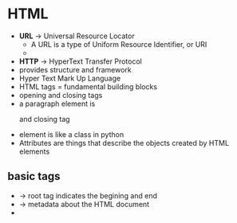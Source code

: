 # HTML

- **URL** -> Universal Resource Locator
  - A URL is a type of Uniform Resource Identifier, or URI
  -
- **HTTP** -> HyperText Transfer Protocol
- provides structure and framework
- Hyper Text Mark Up Language
- HTML tags = fundamental building blocks
- opening and closing tags
- a paragraph element is <p> and closing tag </p>
- element is like a class in python
- Attributes are things that describe the objects created by HTML elements

## basic tags

- <html> -> root tag indicates the begining and end
- <head> -> metadata about the HTML document
- <title> -> displayed in the web browser
- <body> -> main content of HTML webpage

## layout

<html>
<head>
</head>
<body>
</body>
<html>
<main>
<section>

- <br> -> lne break
  - forces text or context to start on a new line
- <a> -> anchor elements
  - hyperlinks to locations with the same webpage , or other webpage
- <hr> -> Horizontal Rule
  - void element like BR but allows you to create a horizontal rule
- <ol> -> ordered lists
- <ul> -> un ordered lists Lists
- <li> -> list items
- <table> -> table
- <tr> -> row and cell

## html Tags Vs Attributes

- **Tags**: fundamental building blocks of HTML
- define structure of webpage
- **Attributes**: provide additional information about the object created by HTML elements
  - inside tags
- **Elements**: openeing and closing tags
- element is paragraph
- attribute is the id
- or ellement is image
- attribute is width, height, src, slt

## examples

```html
<a href="https://www.example.com" target="_blank">Visit Example</a>
<img src="image.jpg" alt="Description of image" width="300" height="200" />
<p id="jump-to-the">This is the paragraph to which we want to jump</p>
<a href="#jump-to-the">Jump to Paragraph</a>
```

## Text Formating Tags

- css rules will overide HTML formating
- heading tags <h1> to <h6>
- <p> -> paragraph
- ID values must be unique withing an element
- <strong> -> this is bold

## importance of HTML structure

- well organised maintanable and accessible web content
- SEO: Search enging optimisation
- consistency and Maintainability
- Performance Optimisation

## Seperation of Concersn (SOC)

- responsive desigh
- accessibility
- seperation of style
- to view HTML can use Live preview or Live server

## The HTTP Request- Responce Cycle:

- undamental process that occurs when a client communicates with a server over the web.
- This cycle involves a series of steps where the client sends a request to the server, and the server responds accordingly
- The user provides a client with a URL.
- The client then builds a request for information.
- The server receives this request and uses it to build a response that contains the requested information.
- The response is sent back to the client in the requested format to be rendered by the client.
- An HTTP request is a message sent from a client to a server to make a request for a particular resource or to perform a specific action.
- HTTP (HyperText Transfer Protocol) is the foundation of any data exchange on the web.
- The most common types of HTTP requests are GET and POST
- The first line in the HTTP request method is referred to as the request line, and the following lines are called the header lines
- request line consists of three fields:
- the method field
  - The method field can take on several different values
  - ![Method Field](image.png)
- the URL field
- the HTTP version field
- Header lines provide additional information about the request or the client making the request. They are key-value pairs separated by a colon

## HTTP Status Request

- HTTP status codes are three-digit numbers that are returned by a server in response to a client's request made to the server. These codes are grouped into different classes, each class having a specific meaning. Here are some of the common HTTP status code classes:

1. Informational Responses (100–199):
   ○ 100 Continue
2. Successful Responses (200–299):
   ○ 200 OK: The request succeeded, and the information was returned in
   the response.
3. Redirection Responses (300–399):
   ○ 301 Moved Permanently: The requested object has been permanently
   moved, and the new URL is specified in the Location: header of the
   response message. This will automatically be retrieved by the client.
4. Client Error Responses (400–499):
   ○ 400 Bad Request: Generic error code indicating that the request
   could not be understood by the server.
   ○ 404 Not Found: The requested document does not exist on this
   server.
5. Server Error Responses (500–599):
   ○ 505 HTTP Version Not Supported: The requested HTTP protocol
   version is not supported by the server.

## The method Attribute

- The method attribute specifies how the form data is sent to the page specified in the action attribute.
- There are two methods to send the form data as URL variables using the GET method or as an HTTP post-transaction using the POST method

**Data Submission:**

- GET: Appends data to the URL in the form of query parameters. Data is visible in the URL, and there is a limit to the amount of data that can be sent.
- POST: Sends data in the body of the HTTP request. The data is not visible in the URL, and there is typically no practical limit to the amount of data that can be sent.

**Security:**

- GET: Parameters are included in the URL, making them visible to users and potentially exposing sensitive information. It's not suitable for sensitive data, such as passwords or personal data.
- POST: Parameters are included in the request body, making them not visible in the URL. This provides a level of security, especially for sensitive information.

**Caching** involves storing previously retrieved data to enhance performance

- GET: Requests can be cached by the browser, and the URL can be bookmarked. It's generally more suitable for idempotent operations, where repeating the request has the same effect.
- POST: Requests are typically not cached, and the URL is not bookmarked. It is often used for non-idempotent operations, where repeating the request may have different effects.

**Idempotency** refers to the property where repeating an operation has the same result as performing it once

- GET: Generally considered idempotent because multiple identical requests will have the same effect as a single request.
- POST: Not necessarily idempotent. Repeating a POST request may have different effects, especially if it involves creating or updating resources.

- GET is often used for simple and idempotent operations, while POST is suitable for operations that involve submitting sensitive information or non-idempotent actions